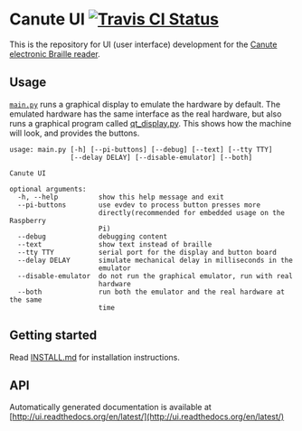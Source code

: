 # Canute UI [![Travis CI Status](https://travis-ci.org/Bristol-Braille/canute-ui.svg?branch=master)](https://travis-ci.org/Bristol-Braille/canute-ui)

This is the repository for UI (user interface) development for the [Canute
electronic Braille reader](http://bristolbraille.co.uk/#canute).

## Usage

[`main.py`](main.py) runs a graphical display to emulate the hardware by
default. The emulated hardware has the same interface as the real hardware, but
also runs a graphical program called [qt_display.py](qt_display.py). This shows
how the machine will look, and provides the buttons.

```
usage: main.py [-h] [--pi-buttons] [--debug] [--text] [--tty TTY]
               [--delay DELAY] [--disable-emulator] [--both]

Canute UI

optional arguments:
  -h, --help          show this help message and exit
  --pi-buttons        use evdev to process button presses more
                      directly(recommended for embedded usage on the Raspberry
                      Pi)
  --debug             debugging content
  --text              show text instead of braille
  --tty TTY           serial port for the display and button board
  --delay DELAY       simulate mechanical delay in milliseconds in the
                      emulator
  --disable-emulator  do not run the graphical emulator, run with real
                      hardware
  --both              run both the emulator and the real hardware at the same
                      time
```

## Getting started

Read [INSTALL.md](INSTALL.md) for installation instructions.

## API

Automatically generated documentation is available at
[http://ui.readthedocs.org/en/latest/](http://ui.readthedocs.org/en/latest/)
